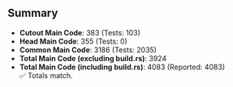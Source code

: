## Summary

- **Cutout Main Code**: 383 (Tests: 103)  
- **Head Main Code**: 355 (Tests: 0)  
- **Common Main Code**: 3186 (Tests: 2035)  
- **Total Main Code (excluding build.rs)**: 3924  
- **Total Main Code (including build.rs)**: 4083 (Reported: 4083)  
✅ Totals match.
